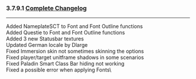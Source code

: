 ### 3.7.9.1 [Complete Changelog](https://github.com/eltreum0/eltruism/blob/main/Changelog.md)
___
Added NameplateSCT to Font and Font Outline functions\
Added Questie to Font and Font Outline functions\
Added 3 new Statusbar textures\
Updated German locale by Dlarge\
Fixed Immersion skin not sometimes skinning the options\
Fixed player/target unitframe shadows in some scenarios\
Fixed Paladin Smart Class Bar hiding not working\
Fixed a possible error when applying Fonts\
